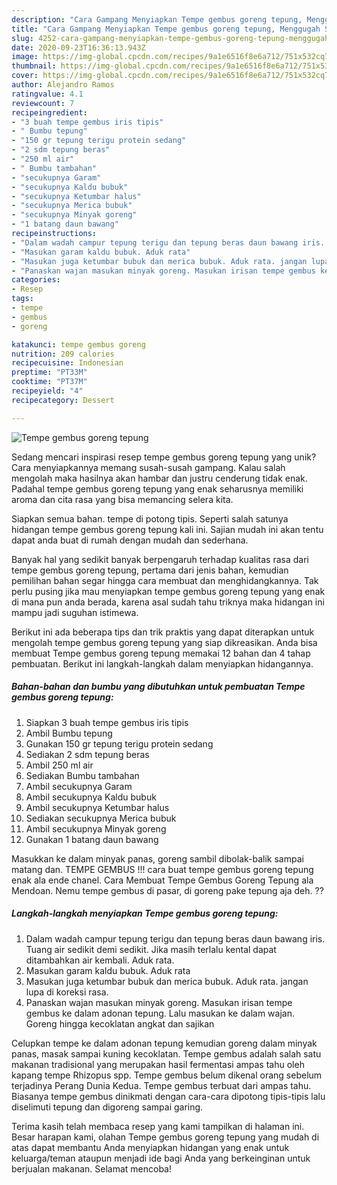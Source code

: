 ```yaml
---
description: "Cara Gampang Menyiapkan Tempe gembus goreng tepung, Menggugah Selera"
title: "Cara Gampang Menyiapkan Tempe gembus goreng tepung, Menggugah Selera"
slug: 4252-cara-gampang-menyiapkan-tempe-gembus-goreng-tepung-menggugah-selera
date: 2020-09-23T16:36:13.943Z
image: https://img-global.cpcdn.com/recipes/9a1e6516f8e6a712/751x532cq70/tempe-gembus-goreng-tepung-foto-resep-utama.jpg
thumbnail: https://img-global.cpcdn.com/recipes/9a1e6516f8e6a712/751x532cq70/tempe-gembus-goreng-tepung-foto-resep-utama.jpg
cover: https://img-global.cpcdn.com/recipes/9a1e6516f8e6a712/751x532cq70/tempe-gembus-goreng-tepung-foto-resep-utama.jpg
author: Alejandro Ramos
ratingvalue: 4.1
reviewcount: 7
recipeingredient:
- "3 buah tempe gembus iris tipis"
- " Bumbu tepung"
- "150 gr tepung terigu protein sedang"
- "2 sdm tepung beras"
- "250 ml air"
- " Bumbu tambahan"
- "secukupnya Garam"
- "secukupnya Kaldu bubuk"
- "secukupnya Ketumbar halus"
- "secukupnya Merica bubuk"
- "secukupnya Minyak goreng"
- "1 batang daun bawang"
recipeinstructions:
- "Dalam wadah campur tepung terigu dan tepung beras daun bawang iris. Tuang air sedikit demi sedikit. Jika masih terlalu kental dapat ditambahkan air kembali. Aduk rata."
- "Masukan garam kaldu bubuk. Aduk rata"
- "Masukan juga ketumbar bubuk dan merica bubuk. Aduk rata. jangan lupa di koreksi rasa."
- "Panaskan wajan masukan minyak goreng. Masukan irisan tempe gembus ke dalam adonan tepung. Lalu masukan ke dalam wajan. Goreng hingga kecoklatan angkat dan sajikan"
categories:
- Resep
tags:
- tempe
- gembus
- goreng

katakunci: tempe gembus goreng 
nutrition: 209 calories
recipecuisine: Indonesian
preptime: "PT33M"
cooktime: "PT37M"
recipeyield: "4"
recipecategory: Dessert

---
```



![Tempe gembus goreng tepung](https://img-global.cpcdn.com/recipes/9a1e6516f8e6a712/751x532cq70/tempe-gembus-goreng-tepung-foto-resep-utama.jpg)

Sedang mencari inspirasi resep tempe gembus goreng tepung yang unik? Cara menyiapkannya memang susah-susah gampang. Kalau salah mengolah maka hasilnya akan hambar dan justru cenderung tidak enak. Padahal tempe gembus goreng tepung yang enak seharusnya memiliki aroma dan cita rasa yang bisa memancing selera kita.

Siapkan semua bahan. tempe di potong tipis. Seperti salah satunya hidangan tempe gembus goreng tepung kali ini. Sajian mudah ini akan tentu dapat anda buat di rumah dengan mudah dan sederhana.

Banyak hal yang sedikit banyak berpengaruh terhadap kualitas rasa dari tempe gembus goreng tepung, pertama dari jenis bahan, kemudian pemilihan bahan segar hingga cara membuat dan menghidangkannya. Tak perlu pusing jika mau menyiapkan tempe gembus goreng tepung yang enak di mana pun anda berada, karena asal sudah tahu triknya maka hidangan ini mampu jadi suguhan istimewa.


Berikut ini ada beberapa tips dan trik praktis yang dapat diterapkan untuk mengolah tempe gembus goreng tepung yang siap dikreasikan. Anda bisa membuat Tempe gembus goreng tepung memakai 12 bahan dan 4 tahap pembuatan. Berikut ini langkah-langkah dalam menyiapkan hidangannya.

<!--inarticleads1-->

##### Bahan-bahan dan bumbu yang dibutuhkan untuk pembuatan Tempe gembus goreng tepung:

1. Siapkan 3 buah tempe gembus iris tipis
1. Ambil  Bumbu tepung
1. Gunakan 150 gr tepung terigu protein sedang
1. Sediakan 2 sdm tepung beras
1. Ambil 250 ml air
1. Sediakan  Bumbu tambahan
1. Ambil secukupnya Garam
1. Ambil secukupnya Kaldu bubuk
1. Ambil secukupnya Ketumbar halus
1. Sediakan secukupnya Merica bubuk
1. Ambil secukupnya Minyak goreng
1. Gunakan 1 batang daun bawang


Masukkan ke dalam minyak panas, goreng sambil dibolak-balik sampai matang dan. TEMPE GEMBUS !!! cara buat tempe gembus goreng tepung enak ala ende chanel. Cara Membuat Tempe Gembus Goreng Tepung ala Mendoan. Nemu tempe gembus di pasar, di goreng pake tepung aja deh. ?? 

<!--inarticleads2-->

##### Langkah-langkah menyiapkan Tempe gembus goreng tepung:

1. Dalam wadah campur tepung terigu dan tepung beras daun bawang iris. Tuang air sedikit demi sedikit. Jika masih terlalu kental dapat ditambahkan air kembali. Aduk rata.
1. Masukan garam kaldu bubuk. Aduk rata
1. Masukan juga ketumbar bubuk dan merica bubuk. Aduk rata. jangan lupa di koreksi rasa.
1. Panaskan wajan masukan minyak goreng. Masukan irisan tempe gembus ke dalam adonan tepung. Lalu masukan ke dalam wajan. Goreng hingga kecoklatan angkat dan sajikan


Celupkan tempe ke dalam adonan tepung kemudian goreng dalam minyak panas, masak sampai kuning kecoklatan. Tempe gembus adalah salah satu makanan tradisional yang merupakan hasil fermentasi ampas tahu oleh kapang tempe Rhizopus spp. Tempe gembus belum dikenal orang sebelum terjadinya Perang Dunia Kedua. Tempe gembus terbuat dari ampas tahu. Biasanya tempe gembus dinikmati dengan cara-cara dipotong tipis-tipis lalu diselimuti tepung dan digoreng sampai garing. 

Terima kasih telah membaca resep yang kami tampilkan di halaman ini. Besar harapan kami, olahan Tempe gembus goreng tepung yang mudah di atas dapat membantu Anda menyiapkan hidangan yang enak untuk keluarga/teman ataupun menjadi ide bagi Anda yang berkeinginan untuk berjualan makanan. Selamat mencoba!
